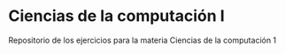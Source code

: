 # Ciencias de la computación I
Repositorio de los ejercicios para la materia Ciencias de la computación 1
